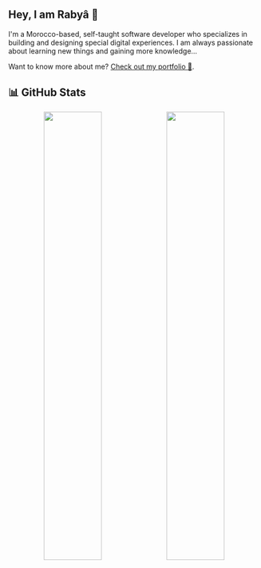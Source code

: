 <!--
! DO NOT EDIT THIS FILE. IT IS AUTOGENERATED.
To edit this file, make an edit to its template in `content/README.ejs`.
-->

<!--
<p align="right">
  <a href="mailto:hello@rabraghib.me" target="_blank">
    <img src="https://img.shields.io/badge/Mail%20me!--2D9CDB?style=for-the-badge&amp;logo=mail&amp;logoColor=F8FAFC&amp;labelColor=0F172A" alt="Mail me!" />
  </a>
  <a href="https://twitter.com/rabraghib" target="_blank">
    <img src="https://img.shields.io/badge/Twitter--2D9CDB?style=for-the-badge&amp;logo=twitter&amp;logoColor=F8FAFC&amp;labelColor=0F172A" alt="Rabyâ Raghib twitter profile" />
  </a>
  <a href="https://www.instagram.com/rabraghib" target="_blank">
    <img src="https://img.shields.io/badge/Instagram--2D9CDB?style=for-the-badge&amp;logo=instagram&amp;logoColor=F8FAFC&amp;labelColor=0F172A" alt="Rabyâ Raghib instagram profile" />
  </a>
  <a href="https://linkedin.com/in/rabraghib" target="_blank">
    <img src="https://img.shields.io/badge/LinkedIn--2D9CDB?style=for-the-badge&amp;logo=linkedin&amp;logoColor=F8FAFC&amp;labelColor=0F172A" alt="Rabyâ Raghib linkedin profile" />
  </a>
</p>
-->

## Hey, I am Rabyâ 👋

I&#39;m a Morocco-based, self-taught software developer who specializes in building and designing special digital experiences. I am always passionate about learning new things and gaining more knowledge...

Want to know more about me? [Check out my portfolio 💼](https://rabraghib.me/).

## 📊 GitHub Stats

<p align='center'>
<img width='48%' src='https://github-readme-streak-stats.herokuapp.com/?user=rabraghib&amp;ring=2D9CDB&amp;fire=2D9CDB&amp;sideLabels=F8FAFC&amp;sideNums=F8FAFC&amp;currStreakNum=F8FAFC&amp;currStreakLabel=F8FAFC&amp;border=F8FAFC&amp;stroke=F8FAFC&amp;dates=2D9CDB&amp;background=0F172A&amp;hide_border=true'/>

<img width='48%' src='https://github-readme-stats.vercel.app/api?username=rabraghib&amp;custom_title=Overall+Stats&amp;line_height=30&amp;show_icons=true&amp;hide_border=true&amp;hide=stars&amp;bg_color=0F172A&amp;count_private=true&amp;icon_color=2D9CDB&amp;title_color=2D9CDB&amp;border_color=F8FAFC&amp;text_color=F8FAFC'/>
</p>
